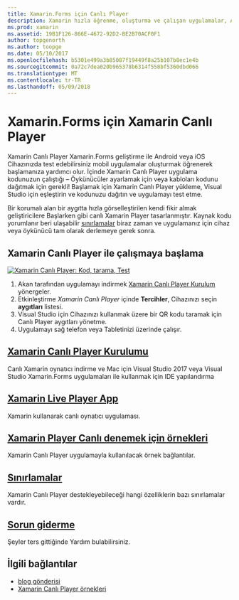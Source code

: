 ```yaml
---
title: Xamarin.Forms için Canlı Player
description: Xamarin hızla öğrenme, oluşturma ve çalışan uygulamalar, Android veya iOS Cihazınızda başlatın.
ms.prod: xamarin
ms.assetid: 19B1F126-866E-4672-92D2-BE2B70ACF0F1
author: topgenorth
ms.author: toopge
ms.date: 05/10/2017
ms.openlocfilehash: b5301e499a3b85087f19449f8a25b107b8ec1e4b
ms.sourcegitcommit: 0a72c7dea020b965378b6314f558bf5360dbd066
ms.translationtype: MT
ms.contentlocale: tr-TR
ms.lasthandoff: 05/09/2018
---
```

# <a name="xamarin-live-player-for-xamarinforms"></a>Xamarin.Forms için Xamarin Canlı Player

Xamarin Canlı Player Xamarin.Forms geliştirme ile Android veya iOS Cihazınızda test edebilirsiniz mobil uygulamalar oluşturmak öğrenerek başlamanıza yardımcı olur. İçinde Xamarin Canlı Player uygulama kodunuzun çalıştığı – Öykünücüler ayarlamak için veya kabloları kodunu dağıtmak için gerekli! Başlamak için Xamarin Canlı Player yükleme, Visual Studio için eşleştirin ve kodunuzu dağıtın ve uygulamayı test etme. 

Bir korumalı alan bir aygıtta hızla görselleştirilen kendi fikir almak geliştiricilere Başlarken gibi canlı Xamarin Player tasarlanmıştır. Kaynak kodu yorumlanır beri ulaşabilir [sınırlamalar](limitations.md) biraz zaman ve uygulamanız için cihaz veya öykünücü tam olarak derlemeye gerek sonra.

## <a name="get-started-with-xamarin-live-player"></a>Xamarin Canlı Player ile çalışmaya başlama

[![Xamarin Canlı Player: Kod, tarama, Test](images/xamarin-live.png)](images/xamarin-live-sml.png#lightbox)

1. Akan tarafından uygulamayı indirmek [Xamarin Canlı Player Kurulum](install.md) yönergeler.
2. Etkinleştirme *Xamarin Canlı Player* içinde **Tercihler**, Cihazınızı seçin **aygıtları** listesi.
2. Visual Studio için Cihazınızı kullanmak üzere bir QR kodu taramak için Canlı Player aygıtları yönetme.
3. Uygulamayı sağ telefon veya Tabletinizi üzerinde çalışır.

## <a name="xamarin-live-player-setupinstallmd"></a>[Xamarin Canlı Player Kurulumu](install.md)

Canlı Xamarin oynatıcı indirme ve Mac için Visual Studio 2017 veya Visual Studio Xamarin.Forms uygulamaları ile kullanmak için IDE yapılandırma 

## <a name="xamarin-live-player-appplayermd"></a>[Xamarin Live Player App](player.md)

Xamarin kullanarak canlı oynatıcı uygulaması.

## <a name="samples-to-try-with-xamarin-live-playersamplesmd"></a>[Xamarin Player Canlı denemek için örnekleri](samples.md)

Xamarin Canlı Player uygulamayla kullanılacak örnek bağlantılar.

## <a name="limitationslimitationsmd"></a>[Sınırlamalar](limitations.md)

Xamarin Canlı Player destekleyebileceği hangi özelliklerin bazı sınırlamalar vardır.

## <a name="troubleshootingtroubleshootingmd"></a>[Sorun giderme](troubleshooting.md)

Şeyler ters gittiğinde Yardım bulabilirsiniz.


## <a name="related-links"></a>İlgili bağlantılar

- [blog gönderisi](https://blog.xamarin.com/live-player/)
- [Xamarin Canlı Player örnekleri](https://developer.xamarin.com/samples/xamarin-live-player/all/)
